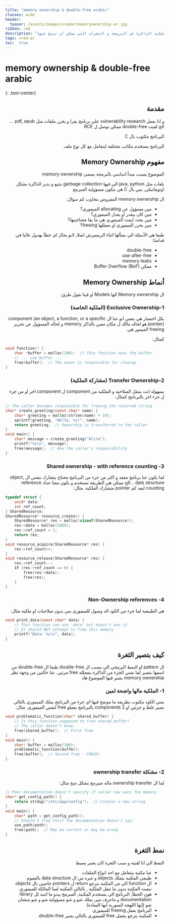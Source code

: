 ```yaml
---
title: "memory ownership & double-free arabic"
classes: wide
header:
  teaser: /assets/images/vredar/memoryownership-ar.jpg
ribbon: red
description: "شرح ملكية الذاكرة في البرمجة و الثغرات التي ممكن ان تنتج عنها"
tags: vred-ar
toc:  true
---
```


<style>
.rtl-content {
  direction: rtl;
  text-align: right;
  unicode-bidi: bidi-override;
}
</style>

# memory ownership & double-free arabic

{: .text-center}

<div class="rtl-content" markdown="1">

## مقدمة

و انا بعمل vulnerability research على برنامج بقرا و بحرر ملفات متل pdf, epub ... الخ لقيت double-free ممكن توصل ل RCE

البرنامج مكتوب بال C

البرنامج بستخدم مكاتب مختلفة ليتعامل مع كل نوع ملف

## مفهوم Memory Ownership

الموضوع بسبب مبدأ اساسي بالبرمجة يسمى memory ownership

بلغات متل java, python الي فيها garbage collection بتتبع و بدير الذاكرة بشكل اوتوماتيكي, بس بال C هي بتكون مسؤولية المبرمج

ال memory ownership المفروض بتجاوب كم سؤال:

- مين مسؤول عن allocating الميموري؟
- مين كان بيقدر او يعدل الميموري؟
- مين بحدد ايمت الميموري هي ما بقا محتاجينها؟
- مين بحرر الميموري او بعمللها freeing؟

طبعا هي الأسئلة الي بسألها اثناء الريسيرش اصلا, لانو بحال اي خطأ بهدول غالبا في قدامنا:

* double-free
* use-after-free
* memory leaks 
* ممكن Buffer Overflow (BoF)

## أنماط Memory Ownership

ال Memory ownership الها Models او فينا نقول طرق:

### 1-Exclusive Ownership (الملكية الخاصة)

بكل اختصار هي بتعني انو عنا ال component (an object, a function, or a specific pointer) هو لحاله مالك ل مكان معين بالذاكر memory و لحاله المسؤول عن تحرير freeing الميمور هي.

كمثال:
</div>


```c
void function() {
    char *buffer = malloc(100);  // This function owns the buffer
    // ... use buffer ...
    free(buffer);  // The owner is responsible for cleanup
}
```

<div class="rtl-content" markdown="1">

### 2-Transfer Ownership (مشاركة الملكية)
بسهولة انت بتنقل الصلاحية و الملكية من component ل component اخر او من جزء ل جزء اخر بالبرنامج
كمثال:

</div>

```c
// The caller becomes responsible for freeing the returned string
char* create_greeting(const char* name) {
    char* greeting = malloc(strlen(name) + 10);
    sprintf(greeting, "Hello, %s!", name);
    return greeting;  // Ownership is transferred to the caller
}
void main() {
    char* message = create_greeting("Alice");
    printf("%s\n", message);
    free(message);  // Now the caller's responsibility
}
```

<div class="rtl-content" markdown="1">

### 3- Shared ownership - with reference counting 
لما يكون عنا برنامج معقد و اكتر من جزء من البرنامج محتاج يتشارك بنفس ال object, dats structure ...الخ ممكن هي الطريقة تستخدم و بكون معنا عداد reference counting لنعد كم pointer متشارك الملكية.
مثال:

</div>

```c
typedef struct {
    void* data;
    int ref_count;
} SharedResource;
SharedResource* resource_create() {
    SharedResource* res = malloc(sizeof(SharedResource));
    res->data = malloc(1000);
    res->ref_count = 1;
    return res;
}
void resource_acquire(SharedResource* res) {
    res->ref_count++;
}
void resource_release(SharedResource* res) {
    res->ref_count--;
    if (res->ref_count == 0) {
        free(res->data);
        free(res);
    }
}
```


<div class="rtl-content" markdown="1">

### 4- Non-Ownership references
 هي الطبيعية لما جزء من الكود اله وصول للميموري بس بدون صلاحيات او ملكية
مثال:
</div>

```c
void print_data(const char* data) {
    // This function can use 'data' but doesn't own it
    // It should NOT attempt to free this memory
    printf("Data: %s\n", data);
}
```

<div class="rtl-content" markdown="1">

## كيف بتصير الثغرة

ال pattern او النمط البرمجي الي بسبب ال double-free طبعا ال double-free من اسمها بتصير لما نفس الجزء من الذاكرة بنعملله free مرتين.
عنا حالتين من وجهة نظر memory ownership بصير فيها الموضوع هاد

### 1- الملكية مالها واضحة لمين

يعني الكود مكتوب بطريقة ما موضح فيها اي جزء من البرنامج بملك الميموري بالتالي بصير غلط و جزئين او 2 components بالبرنامج بعملو free لنفس الميموري.
مثال:

</div>

```c
void problematic_function(char* shared_buffer) {
    // Is this function supposed to free shared_buffer?
    // The caller doesn't know.
    free(shared_buffer);  // First free
}
void main() {
    char* buffer = malloc(100);
    problematic_function(buffer);
    free(buffer);  // Second free - CRASH!
}
```
<div class="rtl-content" markdown="1">

### 2- مشكلة ownership transfer 

لما ال ownership transfer ماله متبرمج بشكل صح
مثال:
</div>

```c
// Poor documentation doesn't specify if caller now owns the memory
char* get_config_path() {
    return strdup("/etc/app/config");  // Creates a new string
}
void main() {
    char* path = get_config_path();
    // Should I free this? The documentation doesn't say!
    use_path(path);
    free(path);  // May be correct or may be wrong
}
```

<div class="rtl-content" markdown="1">

## نمط الثغرة

النمط الي انا لقيته و سبب الثغرة كان يعتبر بسيط
- عنا مكتبة بتتعامل مع احد انواع الملفات
- طبيعي المكتبة بتملك objects و غيره من ال data structure بالعموم
- ال function الي من المكتبة بترجع return ل pointers خاصين بال objects تبعيت المكتبة بدون ما تنقل الملكية , بالتالي المكتبة لسا المالكة للميموري.
- هون الخطأ, البرنامج الي بستخدم المكتبة, المبرمج يبدو ما انتبه لل library documentation و ماعرف مين بملك شو و شو مسؤولية شو و شو منشان شو (إنها اللهجة السورية أيها السادة)
- البرنامج بعمل freeing للميموري
- المكتبة بترجع بتعمل free للميموري بالتالي بصير double-free.

</div>